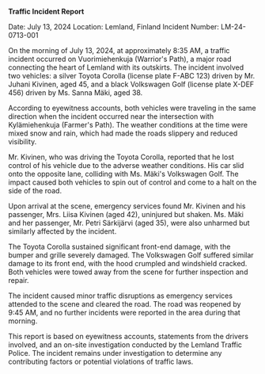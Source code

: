  **Traffic Incident Report**

Date: July 13, 2024
Location: Lemland, Finland
Incident Number: LM-24-0713-001

On the morning of July 13, 2024, at approximately 8:35 AM, a traffic incident occurred on Vuorimiehenkuja (Warrior's Path), a major road connecting the heart of Lemland with its outskirts. The incident involved two vehicles: a silver Toyota Corolla (license plate F-ABC 123) driven by Mr. Juhani Kivinen, aged 45, and a black Volkswagen Golf (license plate X-DEF 456) driven by Ms. Sanna Mäki, aged 38.

According to eyewitness accounts, both vehicles were traveling in the same direction when the incident occurred near the intersection with Kylämiehenkuja (Farmer's Path). The weather conditions at the time were mixed snow and rain, which had made the roads slippery and reduced visibility.

Mr. Kivinen, who was driving the Toyota Corolla, reported that he lost control of his vehicle due to the adverse weather conditions. His car slid onto the opposite lane, colliding with Ms. Mäki's Volkswagen Golf. The impact caused both vehicles to spin out of control and come to a halt on the side of the road.

Upon arrival at the scene, emergency services found Mr. Kivinen and his passenger, Mrs. Liisa Kivinen (aged 42), uninjured but shaken. Ms. Mäki and her passenger, Mr. Petri Särkijärvi (aged 35), were also unharmed but similarly affected by the incident.

The Toyota Corolla sustained significant front-end damage, with the bumper and grille severely damaged. The Volkswagen Golf suffered similar damage to its front end, with the hood crumpled and windshield cracked. Both vehicles were towed away from the scene for further inspection and repair.

The incident caused minor traffic disruptions as emergency services attended to the scene and cleared the road. The road was reopened by 9:45 AM, and no further incidents were reported in the area during that morning.

This report is based on eyewitness accounts, statements from the drivers involved, and an on-site investigation conducted by the Lemland Traffic Police. The incident remains under investigation to determine any contributing factors or potential violations of traffic laws.